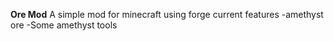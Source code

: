 **Ore Mod**
A simple mod for minecraft using forge
current features
-amethyst ore
-Some amethyst tools
